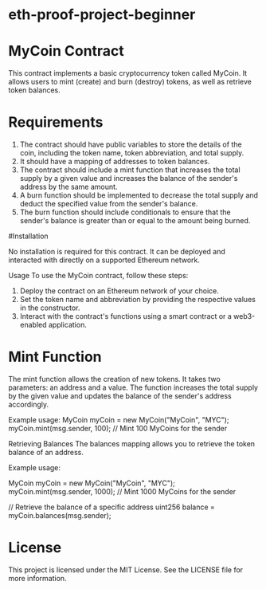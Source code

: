 # eth-proof-project-beginner

# MyCoin Contract

This contract implements a basic cryptocurrency token called MyCoin. It allows users to mint (create) and burn (destroy) tokens, as well as retrieve token balances.

# Requirements

1. The contract should have public variables to store the details of the coin, including the token name, token abbreviation, and total supply.
2. It should have a mapping of addresses to token balances.
3. The contract should include a mint function that increases the total supply by a given value and increases the balance of the sender's address by the same amount.
4. A burn function should be implemented to decrease the total supply and deduct the specified value from the sender's balance.
5. The burn function should include conditionals to ensure that the sender's balance is greater than or equal to the amount being burned.
   
#Installation

No installation is required for this contract. It can be deployed and interacted with directly on a supported Ethereum network.

Usage
To use the MyCoin contract, follow these steps:

1. Deploy the contract on an Ethereum network of your choice.
2. Set the token name and abbreviation by providing the respective values in the constructor.
3. Interact with the contract's functions using a smart contract or a web3-enabled application.
   
 # Mint Function

The mint function allows the creation of new tokens. It takes two parameters: an address and a value. 
The function increases the total supply by the given value and updates the balance of the sender's address accordingly.

Example usage:
MyCoin myCoin = new MyCoin("MyCoin", "MYC");
myCoin.mint(msg.sender, 100); // Mint 100 MyCoins for the sender

Retrieving Balances
The balances mapping allows you to retrieve the token balance of an address.

Example usage:

MyCoin myCoin = new MyCoin("MyCoin", "MYC");
myCoin.mint(msg.sender, 1000); // Mint 1000 MyCoins for the sender

// Retrieve the balance of a specific address
uint256 balance = myCoin.balances(msg.sender);

# License

This project is licensed under the MIT License. See the LICENSE file for more information.
